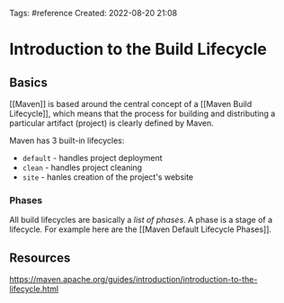 Tags: #reference 
Created: 2022-08-20 21:08

# Introduction to the Build Lifecycle
## Basics
[[Maven]] is based around the central concept of a [[Maven Build Lifecycle]], which means that the process for building and distributing a particular artifact (project) is clearly defined by Maven.

Maven has 3 built-in lifecycles:
- `default` - handles project deployment
- `clean` - handles project cleaning
- `site` - hanles creation of the project's website

### Phases
All build lifecycles are basically a *list of phases*. A phase is a stage of a lifecycle. For example here are the [[Maven Default Lifecycle Phases]].

## Resources
https://maven.apache.org/guides/introduction/introduction-to-the-lifecycle.html